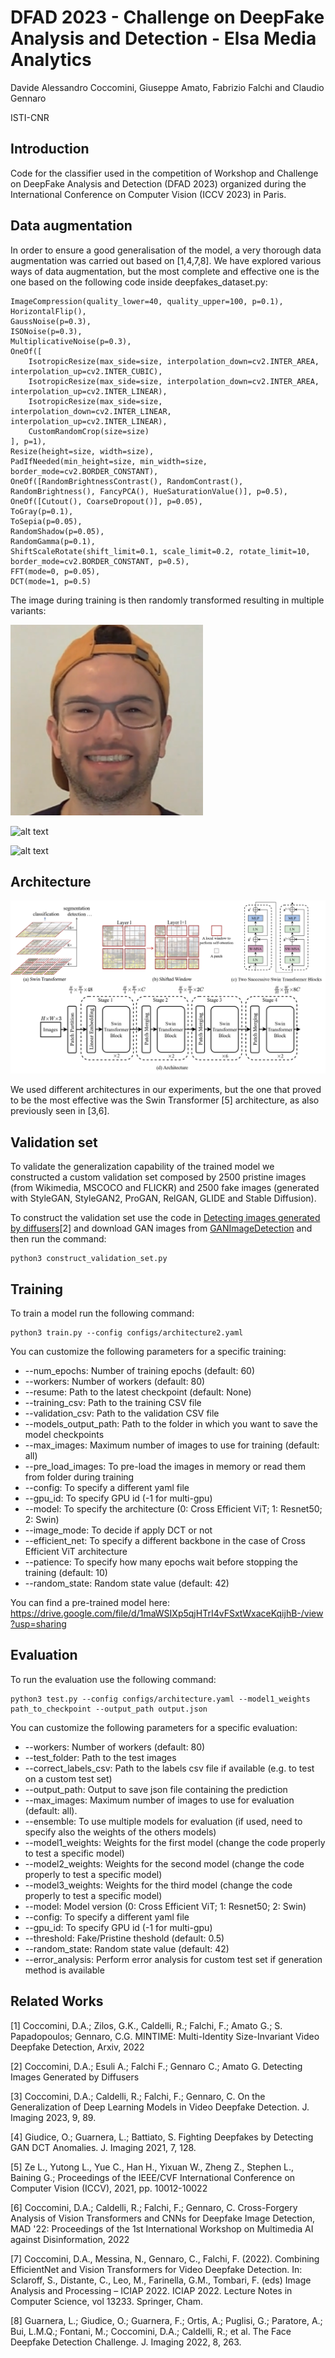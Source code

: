 # DFAD 2023 - Challenge on DeepFake Analysis and Detection - Elsa Media Analytics
Davide Alessandro Coccomini, Giuseppe Amato, Fabrizio Falchi and Claudio Gennaro

ISTI-CNR


## Introduction
Code for the classifier used in the competition of Workshop and Challenge on DeepFake Analysis and Detection (DFAD 2023) organized during the International Conference on Computer Vision (ICCV 2023) in Paris. 

## Data augmentation
In order to ensure a good generalisation of the model, a very thorough data augmentation was carried out based on [1,4,7,8]. We have explored various ways of data augmentation, but the most complete and effective one is the one based on the following code inside deepfakes_dataset.py:

```
ImageCompression(quality_lower=40, quality_upper=100, p=0.1),
HorizontalFlip(),
GaussNoise(p=0.3),
ISONoise(p=0.3),
MultiplicativeNoise(p=0.3),
OneOf([
    IsotropicResize(max_side=size, interpolation_down=cv2.INTER_AREA, interpolation_up=cv2.INTER_CUBIC),
    IsotropicResize(max_side=size, interpolation_down=cv2.INTER_AREA, interpolation_up=cv2.INTER_LINEAR),
    IsotropicResize(max_side=size, interpolation_down=cv2.INTER_LINEAR, interpolation_up=cv2.INTER_LINEAR),
    CustomRandomCrop(size=size)
], p=1),
Resize(height=size, width=size),
PadIfNeeded(min_height=size, min_width=size, border_mode=cv2.BORDER_CONSTANT),
OneOf([RandomBrightnessContrast(), RandomContrast(), RandomBrightness(), FancyPCA(), HueSaturationValue()], p=0.5),
OneOf([Cutout(), CoarseDropout()], p=0.05),
ToGray(p=0.1),
ToSepia(p=0.05),
RandomShadow(p=0.05),
RandomGamma(p=0.1),
ShiftScaleRotate(shift_limit=0.1, scale_limit=0.2, rotate_limit=10, border_mode=cv2.BORDER_CONSTANT, p=0.5),
FFT(mode=0, p=0.05),
DCT(mode=1, p=0.5)
```

The image during training is then randomly transformed resulting in multiple variants:

![alt text](images/face.png)


![alt text](images/augmented_images.gif)

![alt text](images/augmented_images.png)

## Architecture
![alt text](images/swin.png)

We used different architectures in our experiments, but the one that proved to be the most effective was the Swin Transformer [5] architecture, as also previously seen in [3,6].


## Validation set
To validate the generalization capability of the trained model we constructed a custom validation set composed by 2500 pristine images (from Wikimedia, MSCOCO and FLICKR) and 2500 fake images (generated with StyleGAN, StyleGAN2, ProGAN, RelGAN, GLIDE and Stable Diffusion).

To construct the validation set use the code in [Detecting images generated by diffusers](https://github.com/davide-coccomini/Detecting-Images-Generated-by-Diffusers)[2] and download GAN images from [GANImageDetection](https://github.com/grip-unina/GANimageDetection) and then run the command:


```
python3 construct_validation_set.py
```

## Training

To train a model run the following command:

```
python3 train.py --config configs/architecture2.yaml
```

You can customize the following parameters for a specific training:
- --num_epochs: Number of training epochs (default: 60)
- --workers: Number of workers (default: 80)
- --resume: Path to the latest checkpoint (default: None)
- --training_csv: Path to the training CSV file
- --validation_csv: Path to the validation CSV file
- --models_output_path: Path to the folder in which you want to save the model checkpoints
- --max_images: Maximum number of images to use for training (default: all)
- --pre_load_images: To pre-load the images in memory or read them from folder during training
- --config: To specify a different yaml file
- --gpu_id: To specify GPU id (-1 for multi-gpu)
- --model: To specify the architecture (0: Cross Efficient ViT; 1: Resnet50; 2: Swin)
- --image_mode: To decide if apply DCT or not
- --efficient_net: To specify a different backbone in the case of Cross Efficient ViT architecture
- --patience: To specify how many epochs wait before stopping the training (default: 10)
- --random_state: Random state value (default: 42)

You can find a pre-trained model here: https://drive.google.com/file/d/1maWSIXp5qjHTrI4vFSxtWxaceKqijhB-/view?usp=sharing

## Evaluation

To run the evaluation use the following command:

```
python3 test.py --config configs/architecture.yaml --model1_weights path_to_checkpoint --output_path output.json 
```

You can customize the following parameters for a specific evaluation:
- --workers: Number of workers (default: 80)
- --test_folder: Path to the test images
- --correct_labels_csv: Path to the labels csv file if available (e.g. to test on a custom test set)
- --output_path: Output to save json file containing the prediction
- --max_images: Maximum number of images to use for evaluation (default: all).
- --ensemble: To use multiple models for evaluation (if used, need to specify also the weights of the others models)
- --model1_weights: Weights for the first model (change the code properly to test a specific model)
- --model2_weights:  Weights for the second model (change the code properly to test a specific model)
- --model3_weights: Weights for the third model (change the code properly to test a specific model)
- --model: Model version (0: Cross Efficient ViT; 1: Resnet50; 2: Swin)
- --config: To specify a different yaml file
- --gpu_id: To specify GPU id (-1 for multi-gpu)
- --threshold: Fake/Pristine theshold (default: 0.5)
- --random_state: Random state value (default: 42)
- --error_analysis: Perform error analysis for custom test set if generation method is available


## Related Works

[1] Coccomini, D.A.; Zilos, G.K., Caldelli, R.; Falchi, F.; Amato G.; S. Papadopoulos; Gennaro, C.G. MINTIME: Multi-Identity Size-Invariant Video Deepfake Detection, Arxiv, 2022

[2] Coccomini, D.A.; Esuli A.; Falchi F.; Gennaro C.; Amato G. Detecting Images Generated by Diffusers

[3] Coccomini, D.A.; Caldelli, R.; Falchi, F.; Gennaro, C. On the Generalization of Deep Learning Models in Video Deepfake Detection. J. Imaging 2023, 9, 89.

[4] Giudice, O.; Guarnera, L.; Battiato, S. Fighting Deepfakes by Detecting GAN DCT Anomalies. J. Imaging 2021, 7, 128.

[5] Ze L., Yutong L., Yue C., Han H., Yixuan W., Zheng Z., Stephen L., Baining G.; Proceedings of the IEEE/CVF International Conference on Computer Vision (ICCV), 2021, pp. 10012-10022

[6] Coccomini, D.A.; Caldelli, R.; Falchi, F.; Gennaro, C. Cross-Forgery Analysis of Vision Transformers and CNNs for Deepfake Image Detection, MAD '22: Proceedings of the 1st International Workshop on Multimedia AI against Disinformation, 2022

[7] Coccomini, D.A., Messina, N., Gennaro, C., Falchi, F. (2022). Combining EfficientNet and Vision Transformers for Video Deepfake Detection. In: Sclaroff, S., Distante, C., Leo, M., Farinella, G.M., Tombari, F. (eds) Image Analysis and Processing – ICIAP 2022. ICIAP 2022. Lecture Notes in Computer Science, vol 13233. Springer, Cham.

[8] Guarnera, L.; Giudice, O.; Guarnera, F.; Ortis, A.; Puglisi, G.; Paratore, A.; Bui, L.M.Q.; Fontani, M.; Coccomini, D.A.; Caldelli, R.; et al. The Face Deepfake Detection Challenge. J. Imaging 2022, 8, 263.
